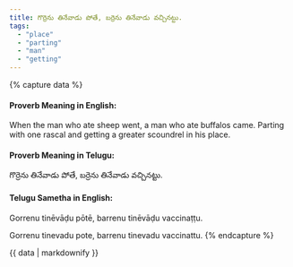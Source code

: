 ```yaml
---
title: గొర్రెను తినేవాడు పోతే, బర్రెను తినేవాడు వచ్చినట్టు.
tags:
  - "place"
  - "parting"
  - "man"
  - "getting"
---
```


{% capture data %}
#### Proverb Meaning in English:
When the man who ate sheep went, a man who ate buffalos came.
Parting with one rascal and getting a greater scoundrel in his place.

#### Proverb Meaning in Telugu:
గొర్రెను తినేవాడు పోతే, బర్రెను తినేవాడు వచ్చినట్టు.

#### Telugu Sametha in English:
Gorrenu tinēvāḍu pōtē, barrenu tinēvāḍu vaccinaṭṭu.

Gorrenu tinevadu pote, barrenu tinevadu vaccinattu.
{% endcapture %}

{{ data | markdownify }}


